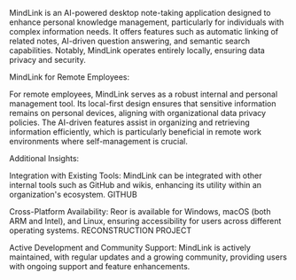 MindLink is an AI-powered desktop note-taking application designed to enhance personal knowledge management, particularly for individuals with complex information needs. It offers features such as automatic linking of related notes, AI-driven question answering, and semantic search capabilities. Notably, MindLink operates entirely locally, ensuring data privacy and security.


MindLink for Remote Employees:

For remote employees, MindLink serves as a robust internal and personal management tool. Its local-first design ensures that sensitive information remains on personal devices, aligning with organizational data privacy policies. The AI-driven features assist in organizing and retrieving information efficiently, which is particularly beneficial in remote work environments where self-management is crucial.

Additional Insights:

Integration with Existing Tools: MindLink can be integrated with other internal tools such as GitHub and wikis, enhancing its utility within an organization's ecosystem. 
GITHUB

Cross-Platform Availability: Reor is available for Windows, macOS (both ARM and Intel), and Linux, ensuring accessibility for users across different operating systems. 
RECONSTRUCTION PROJECT

Active Development and Community Support: MindLink is actively maintained, with regular updates and a growing community, providing users with ongoing support and feature enhancements.
